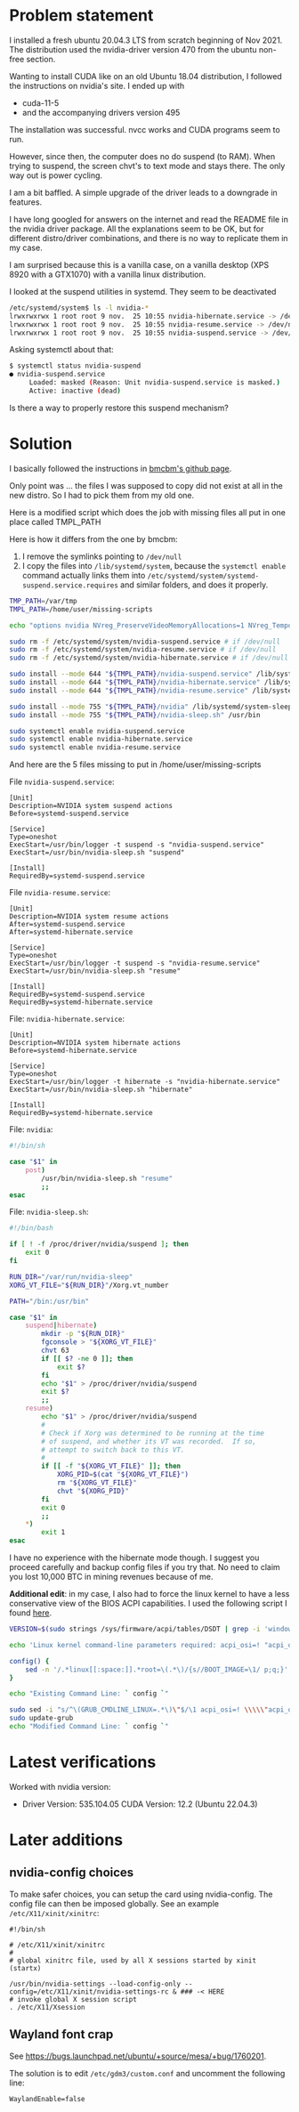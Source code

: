
# Problem statement

I installed a fresh ubuntu 20.04.3 LTS from scratch beginning of Nov 2021. The distribution used the nvidia-driver version 470 from the ubuntu non-free section.

Wanting to install CUDA like on an old Ubuntu 18.04 distribution, I followed the instructions on nvidia's site. I ended up with 
- cuda-11-5 
- and the accompanying drivers version 495

The installation was successful. nvcc works and CUDA programs seem to run.

However, since then, the computer does no do suspend (to RAM). When trying to suspend, the screen chvt's to text mode and stays there. The only way out is power cycling.

I am a bit baffled. A simple upgrade of the driver leads to a downgrade in features.

I have long googled for answers on the internet and read the README file in the nvidia driver package. All the explanations seem to be OK, but for different distro/driver combinations, and there is no way to replicate them in my case.

I am surprised because this is a vanilla case, on a vanilla desktop (XPS 8920 with a GTX1070) with a vanilla linux distribution.

I looked at the suspend utilities in systemd. They seem to be deactivated 

```bash
/etc/systemd/system$ ls -l nvidia-*
lrwxrwxrwx 1 root root 9 nov.  25 10:55 nvidia-hibernate.service -> /dev/null
lrwxrwxrwx 1 root root 9 nov.  25 10:55 nvidia-resume.service -> /dev/null
lrwxrwxrwx 1 root root 9 nov.  25 10:55 nvidia-suspend.service -> /dev/null
```

Asking systemctl about that:

```bash
$ systemctl status nvidia-suspend
● nvidia-suspend.service
     Loaded: masked (Reason: Unit nvidia-suspend.service is masked.)
     Active: inactive (dead)
```

Is there a way to properly restore this suspend mechanism?

# Solution

I basically followed the instructions in [bmcbm's github page](https://gist.github.com/bmcbm/375f14eaa17f88756b4bdbbebbcfd029).

Only point was ... the files I was supposed to copy did not exist at all in the new distro. So I had to pick them from my old one.

Here is a modified script which does the job with missing files all put in one place called TMPL_PATH

Here is how it differs from the one by bmcbm:
1. I remove the symlinks pointing to `/dev/null`
2. I copy the files into `/lib/systemd/system`, because the `systemctl enable` command actually links them into `/etc/systemd/system/systemd-suspend.service.requires` and similar folders, and does it properly.

```bash
TMP_PATH=/var/tmp
TMPL_PATH=/home/user/missing-scripts

echo "options nvidia NVreg_PreserveVideoMemoryAllocations=1 NVreg_TemporaryFilePath=${TMP_PATH}" | sudo tee /etc/modprobe.d/nvidia-power-management.conf 

sudo rm -f /etc/systemd/system/nvidia-suspend.service # if /dev/null
sudo rm -f /etc/systemd/system/nvidia-resume.service # if /dev/null
sudo rm -f /etc/systemd/system/nvidia-hibernate.service # if /dev/null

sudo install --mode 644 "${TMPL_PATH}/nvidia-suspend.service" /lib/systemd/system
sudo install --mode 644 "${TMPL_PATH}/nvidia-hibernate.service" /lib/systemd/system
sudo install --mode 644 "${TMPL_PATH}/nvidia-resume.service" /lib/systemd/system

sudo install --mode 755 "${TMPL_PATH}/nvidia" /lib/systemd/system-sleep
sudo install --mode 755 "${TMPL_PATH}/nvidia-sleep.sh" /usr/bin

sudo systemctl enable nvidia-suspend.service
sudo systemctl enable nvidia-hibernate.service
sudo systemctl enable nvidia-resume.service
```
And here are the 5 files missing to put in /home/user/missing-scripts

File `nvidia-suspend.service`:
```
[Unit]
Description=NVIDIA system suspend actions
Before=systemd-suspend.service

[Service]
Type=oneshot
ExecStart=/usr/bin/logger -t suspend -s "nvidia-suspend.service"
ExecStart=/usr/bin/nvidia-sleep.sh "suspend"

[Install]
RequiredBy=systemd-suspend.service
```
File `nvidia-resume.service`:
```
[Unit]
Description=NVIDIA system resume actions
After=systemd-suspend.service
After=systemd-hibernate.service

[Service]
Type=oneshot
ExecStart=/usr/bin/logger -t suspend -s "nvidia-resume.service"
ExecStart=/usr/bin/nvidia-sleep.sh "resume"

[Install]
RequiredBy=systemd-suspend.service
RequiredBy=systemd-hibernate.service
```
File: `nvidia-hibernate.service`:
```
[Unit]
Description=NVIDIA system hibernate actions
Before=systemd-hibernate.service

[Service]
Type=oneshot
ExecStart=/usr/bin/logger -t hibernate -s "nvidia-hibernate.service"
ExecStart=/usr/bin/nvidia-sleep.sh "hibernate"

[Install]
RequiredBy=systemd-hibernate.service
```
File: `nvidia`:
```bash
#!/bin/sh

case "$1" in
    post)
        /usr/bin/nvidia-sleep.sh "resume"
        ;;
esac
```
File: `nvidia-sleep.sh`:
```bash
#!/bin/bash

if [ ! -f /proc/driver/nvidia/suspend ]; then
    exit 0
fi

RUN_DIR="/var/run/nvidia-sleep"
XORG_VT_FILE="${RUN_DIR}"/Xorg.vt_number

PATH="/bin:/usr/bin"

case "$1" in
    suspend|hibernate)
        mkdir -p "${RUN_DIR}"
        fgconsole > "${XORG_VT_FILE}"
        chvt 63
        if [[ $? -ne 0 ]]; then
            exit $?
        fi
        echo "$1" > /proc/driver/nvidia/suspend
        exit $?
        ;;
    resume)
        echo "$1" > /proc/driver/nvidia/suspend 
        #
        # Check if Xorg was determined to be running at the time
        # of suspend, and whether its VT was recorded.  If so,
        # attempt to switch back to this VT.
        #
        if [[ -f "${XORG_VT_FILE}" ]]; then
            XORG_PID=$(cat "${XORG_VT_FILE}")
            rm "${XORG_VT_FILE}"
            chvt "${XORG_PID}"
        fi
        exit 0
        ;;
    *)
        exit 1
esac
```

I have no experience with the hibernate mode though. I suggest you proceed carefully and backup config files if you try that. No need to claim you lost 10,000 BTC in mining revenues because of me.

**Additional edit**: in my case, I also had to force the linux kernel to have a less conservative view of the BIOS ACPI capabilities. I used the following script I found [here](https://iam.tj/prototype/enhancements/Windows-acpi_osi.html). 
```bash
VERSION=$(sudo strings /sys/firmware/acpi/tables/DSDT | grep -i 'windows ' | sort | tail -1)

echo 'Linux kernel command-line parameters required: acpi_osi=! "acpi_osi='$VERSION'"'

config() { 
    sed -n '/.*linux[[:space:]].*root=\(.*\)/{s//BOOT_IMAGE=\1/ p;q;}' /boot/grub/grub.cfg; 
}

echo "Existing Command Line: ` config `"

sudo sed -i "s/^\(GRUB_CMDLINE_LINUX=.*\)\"$/\1 acpi_osi=! \\\\\"acpi_osi=$VERSION\\\\\"\"/" /etc/default/grub
sudo update-grub
echo "Modified Command Line: ` config `"
```

# Latest verifications

Worked with nvidia version:
* Driver Version: 535.104.05   CUDA Version: 12.2 (Ubuntu 22.04.3)

# Later additions

## nvidia-config choices

To make safer choices, you can setup the card using nvidia-config. The config file can then be imposed globally. See an example `/etc/X11/xinit/xinitrc`:

```
#!/bin/sh

# /etc/X11/xinit/xinitrc
#
# global xinitrc file, used by all X sessions started by xinit (startx)

/usr/bin/nvidia-settings --load-config-only --config=/etc/X11/xinit/nvidia-settings-rc & ### -< HERE
# invoke global X session script
. /etc/X11/Xsession

```

## Wayland font crap

See https://bugs.launchpad.net/ubuntu/+source/mesa/+bug/1760201.

The solution is to edit `/etc/gdm3/custom.conf` and uncomment the following line:

```
WaylandEnable=false
```
